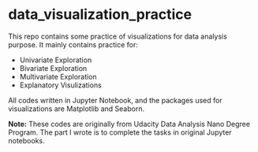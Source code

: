 # data_visualization_practice

This repo contains some practice of visualizations for data analysis purpose. It mainly contains practice for:
- Univariate Exploration
- Bivariate Exploration
- Multivariate Exploration
- Explanatory Visulizations

All codes written in Jupyter Notebook, and the packages used for visualizations are Matplotlib and Seaborn.

**Note:**
These codes are originally from Udacity Data Analysis Nano Degree Program. 
The part I wrote is to complete the tasks in original Jupyter notebooks.
